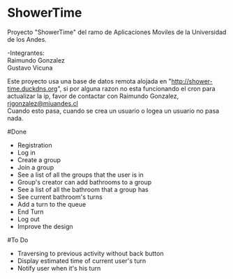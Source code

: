 # ShowerTime
Proyecto "ShowerTime" del ramo de Aplicaciones Moviles de la Universidad de los Andes.

-Integrantes:
<br>
Raimundo Gonzalez
<br>
Gustavo Vicuna

Este proyecto usa una base de datos remota alojada en "http://shower-time.duckdns.org", si por alguna razon
no esta funcionando el cron para actualizar la ip, favor de contactar con Raimundo Gonzalez, rjgonzalez@miuandes.cl
<br>
Cuando esto pasa, cuando se crea un usuario o logea un usuario no pasa nada.

#Done
<ul>
  <li>Registration</li>
  <li>Log in</li>
  <li>Create a group</li>
  <li>Join a group</li>
  <li>See a list of all the groups that the user is in</li>
  <li>Group's creator can add bathrooms to a group</li>
  <li>See a list of all the bathroom that a group has</li>
  <li>See current bathroom's turns</li>
  <li>Add a turn to the queue</li>
  <li>End Turn</li>
  <li>Log out</li>
  <li>Improve the design</li>
</ul>
#To Do
<ul>
    <li>Traversing to previous activity without back button</li>
    <li>Display estimated time of current user's turn</li>
    <li>Notify user when it's his turn</li>
</ul>